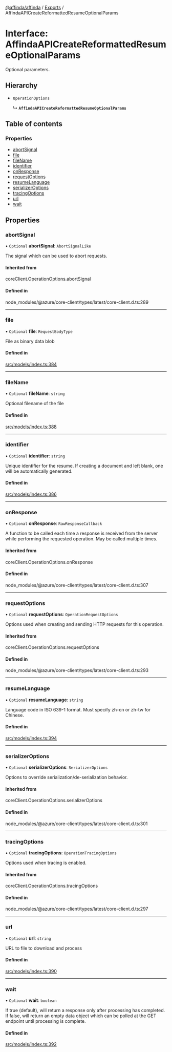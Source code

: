 [@affinda/affinda](../README.md) / [Exports](../modules.md) / AffindaAPICreateReformattedResumeOptionalParams

# Interface: AffindaAPICreateReformattedResumeOptionalParams

Optional parameters.

## Hierarchy

- `OperationOptions`

  ↳ **`AffindaAPICreateReformattedResumeOptionalParams`**

## Table of contents

### Properties

- [abortSignal](AffindaAPICreateReformattedResumeOptionalParams.md#abortsignal)
- [file](AffindaAPICreateReformattedResumeOptionalParams.md#file)
- [fileName](AffindaAPICreateReformattedResumeOptionalParams.md#filename)
- [identifier](AffindaAPICreateReformattedResumeOptionalParams.md#identifier)
- [onResponse](AffindaAPICreateReformattedResumeOptionalParams.md#onresponse)
- [requestOptions](AffindaAPICreateReformattedResumeOptionalParams.md#requestoptions)
- [resumeLanguage](AffindaAPICreateReformattedResumeOptionalParams.md#resumelanguage)
- [serializerOptions](AffindaAPICreateReformattedResumeOptionalParams.md#serializeroptions)
- [tracingOptions](AffindaAPICreateReformattedResumeOptionalParams.md#tracingoptions)
- [url](AffindaAPICreateReformattedResumeOptionalParams.md#url)
- [wait](AffindaAPICreateReformattedResumeOptionalParams.md#wait)

## Properties

### abortSignal

• `Optional` **abortSignal**: `AbortSignalLike`

The signal which can be used to abort requests.

#### Inherited from

coreClient.OperationOptions.abortSignal

#### Defined in

node_modules/@azure/core-client/types/latest/core-client.d.ts:289

___

### file

• `Optional` **file**: `RequestBodyType`

File as binary data blob

#### Defined in

[src/models/index.ts:384](https://github.com/affinda/affinda-typescript/blob/e6c68be/src/models/index.ts#L384)

___

### fileName

• `Optional` **fileName**: `string`

Optional filename of the file

#### Defined in

[src/models/index.ts:388](https://github.com/affinda/affinda-typescript/blob/e6c68be/src/models/index.ts#L388)

___

### identifier

• `Optional` **identifier**: `string`

Unique identifier for the resume. If creating a document and left blank, one will be automatically generated.

#### Defined in

[src/models/index.ts:386](https://github.com/affinda/affinda-typescript/blob/e6c68be/src/models/index.ts#L386)

___

### onResponse

• `Optional` **onResponse**: `RawResponseCallback`

A function to be called each time a response is received from the server
while performing the requested operation.
May be called multiple times.

#### Inherited from

coreClient.OperationOptions.onResponse

#### Defined in

node_modules/@azure/core-client/types/latest/core-client.d.ts:307

___

### requestOptions

• `Optional` **requestOptions**: `OperationRequestOptions`

Options used when creating and sending HTTP requests for this operation.

#### Inherited from

coreClient.OperationOptions.requestOptions

#### Defined in

node_modules/@azure/core-client/types/latest/core-client.d.ts:293

___

### resumeLanguage

• `Optional` **resumeLanguage**: `string`

Language code in ISO 639-1 format. Must specify zh-cn or zh-tw for Chinese.

#### Defined in

[src/models/index.ts:394](https://github.com/affinda/affinda-typescript/blob/e6c68be/src/models/index.ts#L394)

___

### serializerOptions

• `Optional` **serializerOptions**: `SerializerOptions`

Options to override serialization/de-serialization behavior.

#### Inherited from

coreClient.OperationOptions.serializerOptions

#### Defined in

node_modules/@azure/core-client/types/latest/core-client.d.ts:301

___

### tracingOptions

• `Optional` **tracingOptions**: `OperationTracingOptions`

Options used when tracing is enabled.

#### Inherited from

coreClient.OperationOptions.tracingOptions

#### Defined in

node_modules/@azure/core-client/types/latest/core-client.d.ts:297

___

### url

• `Optional` **url**: `string`

URL to file to download and process

#### Defined in

[src/models/index.ts:390](https://github.com/affinda/affinda-typescript/blob/e6c68be/src/models/index.ts#L390)

___

### wait

• `Optional` **wait**: `boolean`

If true (default), will return a response only after processing has completed. If false, will return an empty data object which can be polled at the GET endpoint until processing is complete.

#### Defined in

[src/models/index.ts:392](https://github.com/affinda/affinda-typescript/blob/e6c68be/src/models/index.ts#L392)
